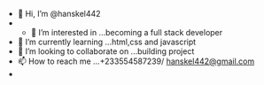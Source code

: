 - 👋 Hi, I’m @hanskel442
- - 👀 I’m interested in ...becoming a full stack developer 
- 🌱 I’m currently learning ...html,css and javascript 
- 💞️ I’m looking to collaborate on ...building project 
- 📫 How to reach me ...+233554587239/ hanskel442@gmail.com
- 

<!---
hanskel442/hanskel442 is a ✨ special ✨ repository because its `README.md` (this file) appears on your GitHub profile.
You can click the Preview link to take a look at your changes.
--->
